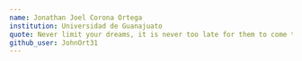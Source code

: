 ```yaml
---
name: Jonathan Joel Corona Ortega
institution: Universidad de Guanajuato
quote: Never limit your dreams, it is never too late for them to come true.
github_user: JohnOrt31
---
```

